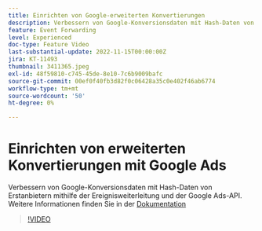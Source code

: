 ```yaml
---
title: Einrichten von Google-erweiterten Konvertierungen
description: Verbessern von Google-Konversionsdaten mit Hash-Daten von Erstanbietern mithilfe der Ereignisweiterleitung und der Google Ads-API.
feature: Event Forwarding
level: Experienced
doc-type: Feature Video
last-substantial-update: 2022-11-15T00:00:00Z
jira: KT-11493
thumbnail: 3411365.jpeg
exl-id: 48f59810-c745-45de-8e10-7c6b9009bafc
source-git-commit: 00ef0f40fb3d82f0c06428a35c0e402f46ab6774
workflow-type: tm+mt
source-wordcount: '50'
ht-degree: 0%

---
```


# Einrichten von erweiterten Konvertierungen mit Google Ads

Verbessern von Google-Konversionsdaten mit Hash-Daten von Erstanbietern mithilfe der Ereignisweiterleitung und der Google Ads-API. Weitere Informationen finden Sie in der [Dokumentation](https://experienceleague.adobe.com/docs/experience-platform/tags/extensions/adobe/google-ads-enhanced-conversions/overview.html)

>[!VIDEO](https://video.tv.adobe.com/v/3411365/?learn=on)
